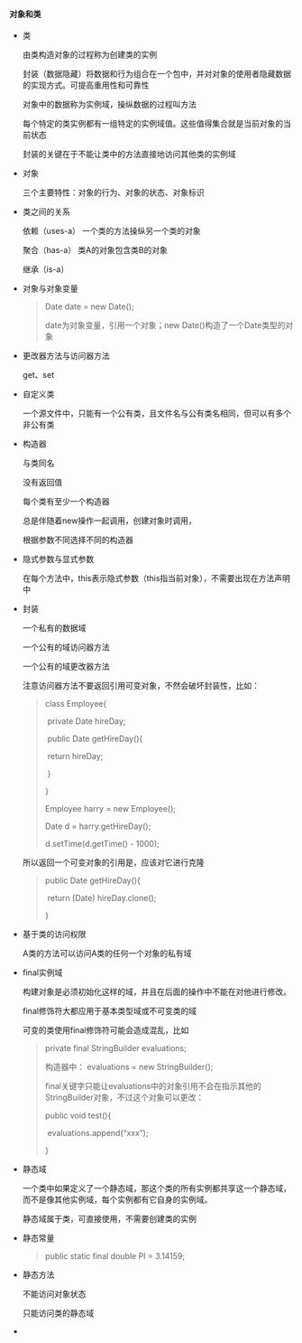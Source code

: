 #### 对象和类

- 类

  由类构造对象的过程称为创建类的实例

  封装（数据隐藏）将数据和行为组合在一个包中，并对对象的使用者隐藏数据的实现方式。可提高重用性和可靠性

  对象中的数据称为实例域，操纵数据的过程叫方法

  每个特定的类实例都有一组特定的实例域值。这些值得集合就是当前对象的当前状态

  封装的关键在于不能让类中的方法直接地访问其他类的实例域

- 对象

  三个主要特性：对象的行为、对象的状态、对象标识

- 类之间的关系

  依赖（uses-a） 一个类的方法操纵另一个类的对象

  聚合（has-a） 类A的对象包含类B的对象

  继承（is-a）

- 对象与对象变量

  >Date date = new Date();
  >
  >date为对象变量，引用一个对象；new Date()构造了一个Date类型的对象
  
- 更改器方法与访问器方法

  get、set

- 自定义类

  一个源文件中，只能有一个公有类，且文件名与公有类名相同，但可以有多个非公有类

- 构造器

  与类同名

  没有返回值

  每个类有至少一个构造器

  总是伴随着new操作一起调用，创建对象时调用，

  根据参数不同选择不同的构造器

- 隐式参数与显式参数

  在每个方法中，this表示隐式参数（this指当前对象），不需要出现在方法声明中

- 封装

  一个私有的数据域

  一个公有的域访问器方法

  一个公有的域更改器方法

  注意访问器方法不要返回引用可变对象，不然会破坏封装性，比如：

  >class Employee{
  >
  >​         private Date hireDay;
  >
  >​         public Date getHireDay(){
  >
  >​                  return hireDay;
  >
  >​         }
  >
  >}
  >
  >Employee harry = new Employee();
  >
  >Date d = harry.getHireDay();
  >
  >d.setTime(d.getTime() - 1000);

  所以返回一个可变对象的引用是，应该对它进行克隆

  >public Date getHireDay(){
  >
  >​         return (Date) hireDay.clone();
  >
  >}

- 基于类的访问权限

  A类的方法可以访问A类的任何一个对象的私有域
  
- final实例域

  构建对象是必须初始化这样的域，并且在后面的操作中不能在对他进行修改。

  final修饰符大都应用于基本类型域或不可变类的域

  可变的类使用final修饰符可能会造成混乱，比如

  > private final StringBuilder evaluations;
  >
  > 构造器中： evaluations = new StringBuilder();
  >
  > final关键字只能让evaluations中的对象引用不会在指示其他的StringBuilder对象，不过这个对象可以更改：
  >
  > public void test(){
  >
  > ​          evaluations.append(“xxx”);
  >
  > }

- 静态域

  一个类中如果定义了一个静态域，那这个类的所有实例都共享这一个静态域，而不是像其他实例域，每个实例都有它自身的实例域。

  静态域属于类，可直接使用，不需要创建类的实例
  
- 静态常量

  > public static final double PI = 3.14159;

- 静态方法

  不能访问对象状态

  只能访问类的静态域

- 





